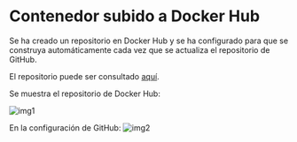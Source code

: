 # Contenedor subido a Docker Hub

Se ha creado un repositorio en Docker Hub y se ha configurado para que se construya automáticamente cada vez que se actualiza el repositorio de GitHub.

El repositorio puede ser consultado [aquí](https://hub.docker.com/r/antoniocuadros/whentoclass).

Se muestra el repositorio de Docker Hub:

![img1](https://github.com/antoniocuadros/WhenToClass/blob/master/docs/Docker/images/dockerhub/vistapublica.png)

En la configuración de GitHub:
![img2](https://github.com/antoniocuadros/WhenToClass/blob/master/docs/Docker/images/dockerhub/webhooks.png)